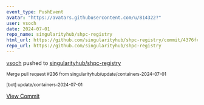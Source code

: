 ```yaml
---
event_type: PushEvent
avatar: "https://avatars.githubusercontent.com/u/814322?"
user: vsoch
date: 2024-07-01
repo_name: singularityhub/shpc-registry
html_url: https://github.com/singularityhub/shpc-registry/commit/4376fca279f9c6c5cc5be5e2bb7d902443f62406
repo_url: https://github.com/singularityhub/shpc-registry
---
```


<a href='https://github.com/vsoch' target='_blank'>vsoch</a> pushed to <a href='https://github.com/singularityhub/shpc-registry' target='_blank'>singularityhub/shpc-registry</a>

<small>Merge pull request #236 from singularityhub/update/containers-2024-07-01

[bot] update/containers-2024-07-01</small>

<a href='https://github.com/singularityhub/shpc-registry/commit/4376fca279f9c6c5cc5be5e2bb7d902443f62406' target='_blank'>View Commit</a>